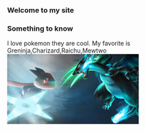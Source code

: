 ### Welcome to my site
### Something to know
I love pokemon they are cool. My favorite is Greninja,Charizard,Raichu,Mewtwo
<img src="images.jpeg"/>
<img src=""/>














